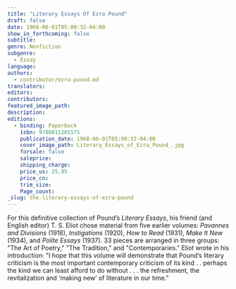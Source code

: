 ```yaml
---
title: "Literary Essays Of Ezra Pound"
draft: false
date: 1968-06-01T05:00:32-04:00
show_in_forthcoming: false
subtitle:
genre: Nonfiction
subgenre:
  - Essay
language:
authors:
  - contributor/ezra-pound.md
translators:
editors:
contributors:
featured_image_path:
description:
editions:
  - binding: Paperback
    isbn: 9780811201575
    publication_date: 1968-06-01T05:00:32-04:00
    cover_image_path: Literary_Essays_of_Ezra_Pound_.jpg
    forsale: false
    saleprice:
    shipping_charge:
    price_us: 25.95
    price_cn:
    trim_size:
    Page_count:
_slug: the-literary-essays-of-ezra-pound
---
```


For this definitive collection of Pound’s _Literary Essays_, his friend (and English editor) T. S. Eliot chose material from five earlier volumes: _Pavannes and Divisions_ (1918), _Instigations_ (1920), _How to Read_ (1931), _Make It New_ (1934), and _Polite Essays_ (1937). 33 pieces are arranged in three groups: "The Art of Poetry," "The Tradition," and "Contemporaries." Eliot wrote in his introduction: "I hope that this volume will demonstrate that Pound’s literary criticism is the most important contemporary criticism of its kind . . perhaps the kind we can least afford to do without . . . the refreshment, the revitalization and ‘making new’ of literature in our time."

